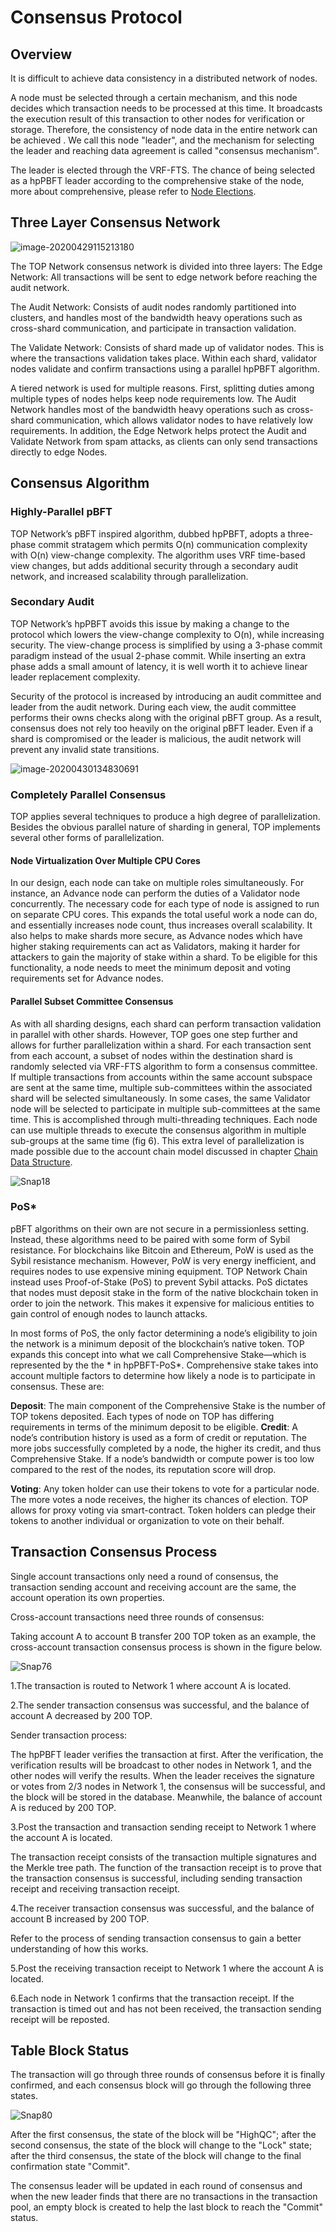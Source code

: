 # Consensus Protocol

## Overview

It is difficult to achieve data consistency in a distributed network of nodes.

A node must be selected through a certain mechanism, and this node decides which transaction needs to be processed at this time. It broadcasts the execution result of this transaction to other nodes for verification or storage. Therefore, the consistency of node data in the entire network can be achieved . We call this node "leader", and the mechanism for selecting the leader and reaching data agreement is called "consensus mechanism".

The leader is elected through the VRF-FTS. The chance of being selected as a hpPBFT leader according to the comprehensive stake of the node, more about comprehensive, please refer to [Node Elections](/en/Node/NodeElection.md).

## Three Layer Consensus Network

![image-20200429115213180](ConsensusProtocol.assets/image-20200429115213180-1600998306679.jpg)

The TOP Network consensus network is divided into three layers:
The Edge Network: All transactions will be sent to edge network before reaching the audit network.

The Audit Network: Consists of audit nodes randomly partitioned into clusters, and handles most of the bandwidth heavy operations such as cross-shard communication, and participate in transaction validation.

The Validate Network: Consists of shard made up of validator nodes. This is where the transactions validation takes place. Within each shard, validator nodes validate and confirm transactions using a parallel hpPBFT algorithm.

A tiered network is used for multiple reasons. First, splitting duties among multiple types of nodes helps keep node requirements low. The Audit Network handles most of the bandwidth heavy operations such as cross-shard communication, which allows validator nodes to have relatively low requirements. In addition, the Edge Network helps protect the Audit and Validate Network from spam attacks, as clients can only send transactions directly to edge Nodes.

## Consensus Algorithm

### Highly-Parallel pBFT

TOP Network’s pBFT inspired algorithm, dubbed hpPBFT, adopts a three-phase commit stratagem which permits O(n) communication complexity with O(n) view-change complexity. The algorithm uses VRF time-based view changes, but adds additional security through a secondary audit network, and increased scalability through parallelization.

### Secondary Audit

TOP Network’s hpPBFT avoids this issue by making a change to the protocol which lowers the view-change complexity to O(n), while increasing security. The view-change process is simplified by using a 3-phase commit paradigm instead of the usual 2-phase commit. While inserting an extra phase adds a small amount of latency, it is well worth it to achieve linear leader replacement complexity. 

Security of the protocol is increased by introducing an audit committee and leader from the audit network. During each view, the audit committee performs their owns checks along with the original pBFT group. As a result, consensus does not rely too heavily on the original pBFT leader. Even if a shard is compromised or the leader is malicious, the audit network will prevent any invalid state transitions.

![image-20200430134830691](ConsensusProtocol.assets/image-20200430134830691.png)

### Completely Parallel Consensus

TOP applies several techniques to produce a high degree of parallelization. Besides the obvious parallel nature of sharding in general, TOP implements several other forms of parallelization.

#### Node Virtualization Over Multiple CPU Cores

In our design, each node can take on multiple roles simultaneously. For instance, an Advance node can perform the duties of a Validator node concurrently. The necessary code for each type of node is assigned to run on separate CPU cores. This expands the total useful work a node can do, and essentially increases node count, thus increases overall scalability. It also helps to make shards more secure, as Advance nodes which have higher staking requirements can act as Validators, making it harder for attackers to gain the majority of stake within a shard. To be eligible for this functionality, a node needs to meet the minimum deposit and voting requirements set for Advance nodes.

#### Parallel Subset Committee Consensus

As with all sharding designs, each shard can perform transaction validation in parallel with other shards. However, TOP goes one step further and allows for further parallelization within a shard. For each transaction sent from each account, a subset of nodes within the destination shard is randomly selected via VRF-FTS algorithm to form a consensus committee. If multiple transactions from accounts within the same account subspace are sent at the same time, multiple sub-committees within the associated shard will be selected simultaneously. In some cases, the same Validator node will be selected to participate in multiple sub-committees at the same time. This is accomplished through multi-threading techniques.
Each node can use multiple threads to execute the consensus algorithm in multiple sub-groups at the same time (fig 6). This extra level of parallelization is made possible due to the account chain model discussed in chapter [Chain Data Structure](/en/AboutTOPNetwork/TOPChainInfrastructure/DataStructure.md).

![Snap18](ConsensusProtocol.assets/Snap18.jpg)

### PoS*

pBFT algorithms on their own are not secure in a permissionless setting. Instead, these algorithms need to be paired with some form of Sybil resistance. For blockchains like Bitcoin and Ethereum, PoW is used as the Sybil resistance mechanism. However, PoW is very energy inefficient, and requires nodes to use expensive mining equipment. TOP Network Chain instead uses Proof-of-Stake (PoS) to prevent Sybil attacks.
PoS dictates that nodes must deposit stake in the form of the native blockchain token in order to join the network. This makes it expensive for malicious entities to gain control of enough nodes to launch attacks.

In most forms of PoS, the only factor determining a node’s eligibility to join the network is a minimum deposit of the blockchain’s native token. TOP expands this concept into what we call Comprehensive Stake—which is represented by the the * in hpPBFT-PoS*. Comprehensive stake takes into account multiple factors to determine how likely a node is to participate in consensus. These are:

**Deposit**: The main component of the Comprehensive Stake is the number of TOP tokens deposited. Each types of node on TOP has differing requirements in terms of the minimum deposit to be eligible.
**Credit**: A node’s contribution history is used as a form of credit or reputation. The more jobs successfully completed by a node, the higher its credit, and thus Comprehensive Stake. If a node’s bandwidth or compute power is too low compared to the rest of the nodes, its reputation score will drop.

**Voting**: Any token holder can use their tokens to vote for a particular node. The more votes a node receives, the higher its chances of election. TOP allows for proxy voting via smart-contract. Token holders can pledge their tokens to another individual or organization to vote on their behalf.

## Transaction Consensus Process

Single account transactions only need a round of consensus, the transaction sending account and receiving account are the same, the account operation its own properties.

Cross-account transactions need three rounds of consensus:

Taking account A to account B transfer 200 TOP token as an example, the cross-account transaction consensus process is shown in the figure below.

![Snap76](ConsensusProtocol.assets/Snap76-1601019157203.jpg)

1.The transaction is routed to Network 1 where account A is located.

2.The sender transaction consensus was successful, and the balance of account A decreased by 200 TOP.

Sender transaction process:

The hpPBFT leader verifies the transaction at first. After the verification, the verification results will be broadcast to other nodes in Network 1, and the other nodes will verify the results. When the leader receives the signature or votes from 2/3 nodes in Network 1, the consensus will be successful, and the block will be stored in the database. Meanwhile, the balance of account A is reduced by 200 TOP.

3.Post the transaction and transaction sending receipt to Network 1 where the account A is located.

The transaction receipt consists of the transaction multiple signatures and the Merkle tree path. The function of the transaction receipt is to prove that the transaction consensus is  successful, including sending transaction receipt and receiving transaction receipt.

4.The receiver transaction consensus was successful, and the balance of account B increased by 200 TOP.

Refer to the process of sending transaction consensus to gain a better understanding of how this works.

5.Post the receiving transaction receipt to Network 1 where the account A is located.

6.Each node in Network 1 confirms that the transaction receipt. If the transaction is timed out and has not been received, the transaction sending receipt will be reposted.

## Table Block Status

The transaction will go through three rounds of consensus before it is finally confirmed, and each consensus block will go through the following three states.

![Snap80](ConsensusProtocol.assets/Snap80.jpg)

After the first consensus, the state of the block will be "HighQC"; after the second consensus, the state of the block will change to the "Lock" state; after the third consensus, the state of the block will change to the final confirmation state "Commit".

The consensus leader will be updated in each round of consensus and when the new leader finds that there are no transactions in the transaction pool, an empty block is created to help the last block to reach the "Commit" status.

